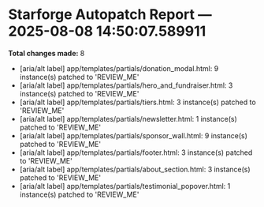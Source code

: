 # Starforge Autopatch Report — 2025-08-08 14:50:07.589911

**Total changes made:** 8

- [aria/alt label] app/templates/partials/donation_modal.html: 9 instance(s) patched to 'REVIEW_ME'
- [aria/alt label] app/templates/partials/hero_and_fundraiser.html: 3 instance(s) patched to 'REVIEW_ME'
- [aria/alt label] app/templates/partials/tiers.html: 3 instance(s) patched to 'REVIEW_ME'
- [aria/alt label] app/templates/partials/newsletter.html: 1 instance(s) patched to 'REVIEW_ME'
- [aria/alt label] app/templates/partials/sponsor_wall.html: 9 instance(s) patched to 'REVIEW_ME'
- [aria/alt label] app/templates/partials/footer.html: 3 instance(s) patched to 'REVIEW_ME'
- [aria/alt label] app/templates/partials/about_section.html: 3 instance(s) patched to 'REVIEW_ME'
- [aria/alt label] app/templates/partials/testimonial_popover.html: 1 instance(s) patched to 'REVIEW_ME'
